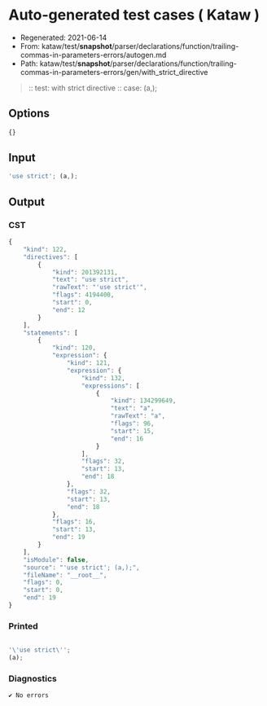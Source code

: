 # Auto-generated test cases ( Kataw )
- Regenerated: 2021-06-14
- From: kataw/test/__snapshot__/parser/declarations/function/trailing-commas-in-parameters-errors/autogen.md
- Path: kataw/test/__snapshot__/parser/declarations/function/trailing-commas-in-parameters-errors/gen/with_strict_directive
> :: test: with strict directive
> :: case: (a,);
## Options

`````js
{}
`````
## Input

`````js
'use strict'; (a,);
`````
## Output

### CST

```javascript
{
    "kind": 122,
    "directives": [
        {
            "kind": 201392131,
            "text": "use strict",
            "rawText": "'use strict'",
            "flags": 4194400,
            "start": 0,
            "end": 12
        }
    ],
    "statements": [
        {
            "kind": 120,
            "expression": {
                "kind": 121,
                "expression": {
                    "kind": 132,
                    "expressions": [
                        {
                            "kind": 134299649,
                            "text": "a",
                            "rawText": "a",
                            "flags": 96,
                            "start": 15,
                            "end": 16
                        }
                    ],
                    "flags": 32,
                    "start": 13,
                    "end": 18
                },
                "flags": 32,
                "start": 13,
                "end": 18
            },
            "flags": 16,
            "start": 13,
            "end": 19
        }
    ],
    "isModule": false,
    "source": "'use strict'; (a,);",
    "fileName": "__root__",
    "flags": 0,
    "start": 0,
    "end": 19
}
```

### Printed

```javascript

'\'use strict\'';
(a);

```

### Diagnostics

```javascript
✔ No errors
```


